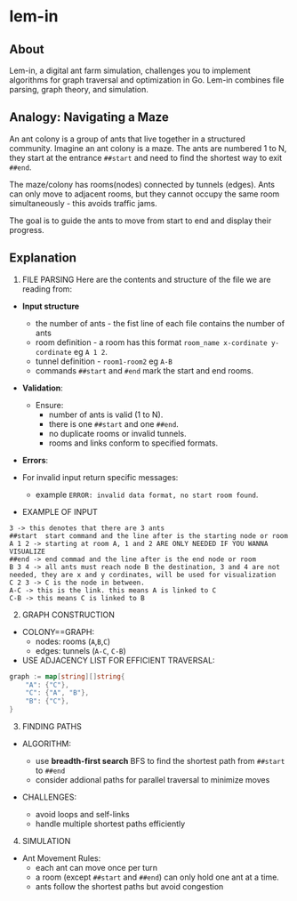 # lem-in

## About
Lem-in, a digital ant farm simulation, challenges you to implement algorithms for graph traversal
and optimization in Go.
Lem-in combines file parsing, graph theory, and simulation.

## Analogy: Navigating a Maze
An ant colony is a group of ants that live together in a structured community.
Imagine an ant colony is a maze. The ants are numbered 1 to N, they start at the entrance `##start`
and need to find the shortest way to exit `##end`.

The maze/colony has rooms(nodes) connected by tunnels (edges).
Ants can only move to adjacent rooms, but they cannot occupy the same room simultaneously - this avoids traffic jams.

The goal is to guide the ants to move from start to end and display their progress.

## Explanation

1. FILE PARSING
Here are the contents and structure of the file we are reading from:
- **Input structure**
	- the number of ants - the fist line of each file contains the number of ants
	- room definition - a room has this format `room_name x-cordinate y-cordinate` eg `A 1 2`.
	- tunnel definition - `room1-room2` eg `A-B`
	- commands `##start` and `#end` mark the start and end rooms.
- **Validation**:
  - Ensure:
	- number of ants is valid (1 to N).
	- there is one `##start` and one `##end`.
	- no duplicate rooms or invalid tunnels.
	- rooms and links conform to specified formats.
- **Errors**:
 - For invalid input return specific messages:
	- example `ERROR: invalid data format, no start room found`.

- EXAMPLE OF INPUT
```
3 -> this denotes that there are 3 ants
##start  start command and the line after is the starting node or room
A 1 2 -> starting at room A, 1 and 2 ARE ONLY NEEDED IF YOU WANNA VISUALIZE
##end -> end commad and the line after is the end node or room
B 3 4 -> all ants must reach node B the destination, 3 and 4 are not needed, they are x and y cordinates, will be used for visualization
C 2 3 -> C is the node in between.
A-C -> this is the link. this means A is linked to C
C-B -> this means C is linked to B
```
	

2. GRAPH CONSTRUCTION
- COLONY==GRAPH:
	- nodes: rooms (`A`,`B`,`C`)
	- edges: tunnels (`A-C`, `C-B`)
- USE ADJACENCY LIST FOR EFFICIENT TRAVERSAL:
```go
graph := map[string][]string{
    "A": {"C"},
    "C": {"A", "B"},
    "B": {"C"},
}
```

3. FINDING PATHS
- ALGORITHM:
	- use **breadth-first search** BFS to find the shortest path from `##start` to `##end`
	- consider addional paths for parallel traversal to minimize moves

- CHALLENGES:
	- avoid loops and self-links
	- handle multiple shortest paths efficiently

4. SIMULATION
- Ant Movement Rules:
	- each ant can move once per turn
	- a room (except `##start` and `##end`) can only hold one ant at a time.
	- ants follow the shortest paths but avoid congestion




